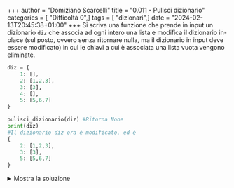 +++
author = "Domiziano Scarcelli"
title = "0.011 - Pulisci dizionario"
categories = [ "Difficoltà 0",]
tags = [ "dizionari",]
date = "2024-02-13T20:45:38+01:00"
+++
Si scriva una funzione che prende in input un dizionario `diz` che associa ad ogni intero una lista e modifica il dizionario in-place (sul posto, ovvero senza ritornare nulla, ma il dizionario in input deve essere modificato) in cui le chiavi a cui è associata una lista vuota vengono eliminate.

```python
diz = {
	1: [],
	2: [1,2,3],
	3: [3],
	4: [],
	5: [5,6,7]
}

pulisci_dizionario(diz) #Ritorna None
print(diz)
#Il dizionario diz ora è modificato, ed è
{
	2: [1,2,3],
	3: [3],
	5: [5,6,7]
}
```

<details>
<summary>Mostra la soluzione</summary>

```python
def pulisci_dizionario(diz):
	for key in diz.copy():
		if diz[key] == []:
			diz.pop(key)
	return
```

</details>
